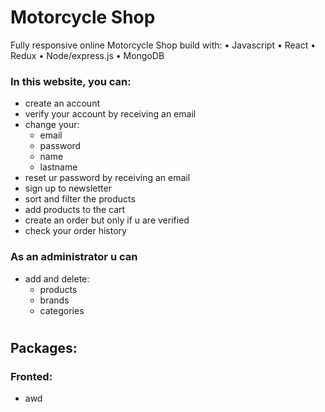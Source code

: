 # Motorcycle Shop

Fully responsive online Motorcycle Shop build with: 
• Javascript
• React
• Redux
• Node/express.js
• MongoDB

### In this website, you can:
- create an account
- verify your account by receiving an email
- change your:
  - email
  - password
  - name
  - lastname
- reset ur password by receiving an email
- sign up to newsletter
- sort and filter the products
- add products to the cart
- create an order but only if u are verified
- check your order history
 
### As an administrator u can
- add and delete:
  - products
  - brands
  - categories

#

## Packages:
### Fronted:
- awd

